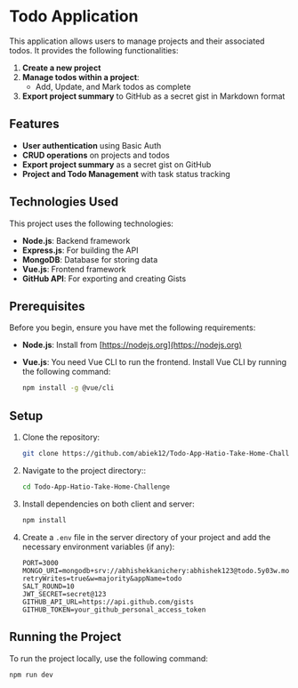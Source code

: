 # Todo Application

This application allows users to manage projects and their associated todos. It provides the following functionalities:
1. **Create a new project**
2. **Manage todos within a project**:
   - Add, Update, and Mark todos as complete
3. **Export project summary** to GitHub as a secret gist in Markdown format

## Features

- **User authentication** using Basic Auth
- **CRUD operations** on projects and todos
- **Export project summary** as a secret gist on GitHub
- **Project and Todo Management** with task status tracking

## Technologies Used

This project uses the following technologies:

- **Node.js**: Backend framework
- **Express.js**: For building the API
- **MongoDB**: Database for storing data
- **Vue.js**: Frontend framework
- **GitHub API**: For exporting and creating Gists

## Prerequisites

Before you begin, ensure you have met the following requirements:

- **Node.js**: Install from [https://nodejs.org](https://nodejs.org)
- **Vue.js**: You need Vue CLI to run the frontend. Install Vue CLI by running the following command:
  
    ```bash
    npm install -g @vue/cli
    ```
    
## Setup

1. Clone the repository:

    ```bash
    git clone https://github.com/abiek12/Todo-App-Hatio-Take-Home-Challenge-.git
    ```
    
2. Navigate to the project directory::

    ```bash
    cd Todo-App-Hatio-Take-Home-Challenge
    ```

3. Install dependencies on both client and server:

    ```bash
    npm install
    ```

4. Create a `.env` file in the server directory of your project and add the necessary environment variables (if any):

    ```env
    PORT=3000
    MONGO_URI=mongodb+srv://abhishekkanichery:abhishek123@todo.5y03w.mongodb.net/?retryWrites=true&w=majority&appName=todo
    SALT_ROUND=10
    JWT_SECRET=secret@123
    GITHUB_API_URL=https://api.github.com/gists
    GITHUB_TOKEN=your_github_personal_access_token
    ```

## Running the Project

To run the project locally, use the following command:

```bash
npm run dev
